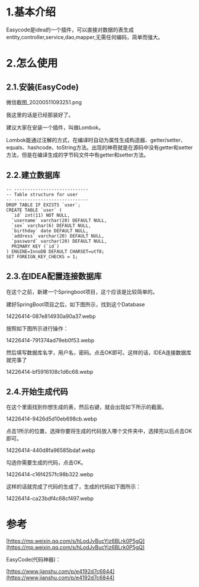 # 1.基本介绍

Easycode是idea的一个插件，可以直接对数据的表生成entity,controller,service,dao,mapper,无需任何编码，简单而强大。

# 2.怎么使用

## 2.1.安装\(EasyCode\)

微信截图\_20200511093251.png

我这里的话是已经那装好了。

建议大家在安装一个插件，叫做Lombok。

Lombok能通过注解的方式，在编译时自动为属性生成构造器、getter/setter、equals、hashcode、toString方法。出现的神奇就是在源码中没有getter和setter方法，但是在编译生成的字节码文件中有getter和setter方法。

## 2.2.建立数据库

    -- ----------------------------
    -- Table structure for user
    -- ----------------------------
    DROP TABLE IF EXISTS `user`;
    CREATE TABLE `user` (
      `id` int(11) NOT NULL,
      `username` varchar(20) DEFAULT NULL,
      `sex` varchar(6) DEFAULT NULL,
      `birthday` date DEFAULT NULL,
      `address` varchar(20) DEFAULT NULL,
      `password` varchar(20) DEFAULT NULL,
      PRIMARY KEY (`id`)
    ) ENGINE=InnoDB DEFAULT CHARSET=utf8;
    SET FOREIGN_KEY_CHECKS = 1;

## 2.3.在IDEA配置连接数据库

在这个之前，新建一个Springboot项目，这个应该是比较简单的。

建好SpringBoot项目之后，如下图所示，找到这个Database

14226414-087e814930a90a37.webp

按照如下图所示进行操作：

14226414-791374ad79eb0f53.webp

然后填写数据库名字，用户名，密码。点击OK即可。这样的话，IDEA连接数据库就完事了

14226414-bf5916108c1d6c68.webp

## 2.4.开始生成代码

在这个里面找到你想生成的表，然后右键，就会出现如下所示的截面。

14226414-9426d5d10eb698cb.webp

点击1所示的位置，选择你要将生成的代码放入哪个文件夹中，选择完以后点击OK即可。

14226414-440d8fa96585bdaf.webp

勾选你需要生成的代码，点击OK。

14226414-c16f4257fc98b322.webp

这样的话就完成了代码的生成了，生成的代码如下图所示：

14226414-ca23bdf4c68cf497.webp



# 参考

[https://mp.weixin.qq.com/s/hLodJvBucYiz6BLrk0P5gQ](https://mp.weixin.qq.com/s/hLodJvBucYiz6BLrk0P5gQ)

EasyCode\(代码神器\)：

[https://www.jianshu.com/p/e4192d7c6844](https://www.jianshu.com/p/e4192d7c6844)

